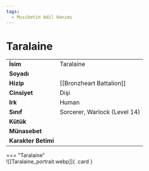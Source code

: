 ```yaml
---
tags:
  - Musibetin Adil Hanımı
---  
```

# Taralaine   
  
<div class="grid" markdown>  
  
|  |  |  
|---|---|  
| **İsim** | Taralaine |  
| **Soyadı** |  |  
| **Hizip** | [[Bronzheart Battalion]] |  
| **Cinsiyet** | Dişi |  
| **Irk** | Human |  
| **Sınıf** | Sorcerer, Warlock (Level 14) |  
| **Kütük** |  |  
| **Münasebet** |  |  
| **Karakter Betimi** |  |  
  
  
=== "Taralaine"  
	![[Taralaine_portrait.webp]]{ .card }  
  
</div>